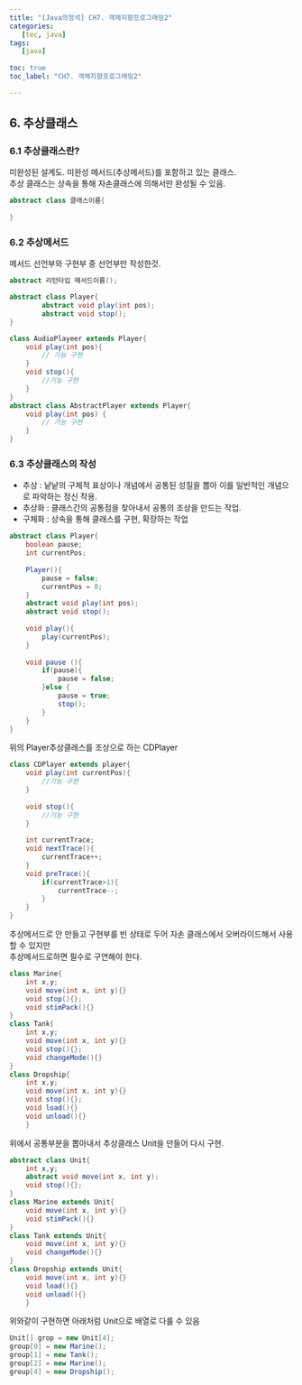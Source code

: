 ```yaml
---
title: "[Java의정석] CH7. 객체지향프로그래밍2"
categories:
   [tec, java]
tags:
   [java]
   
toc: true
toc_label: "CH7. 객체지향프로그래밍2"

---
```


## 6. 추상클래스
### 6.1 추상클래스란?
미완성된 설계도. 미완성 메서드(추상메서드)를 포함하고 있는 클래스.  
추상 클래스는 상속을 통해 자손클래스에 의해서만 완성될 수 있음.  
```java
abstract class 클래스이름{
    
}
```

### 6.2 추상메서드
메서드 선언부와 구현부 중 선언부만 작성한것.  
```java
abstract 리턴타입 메서드이름();
```

```java
abstract class Player{
        abstract void play(int pos);
        abstract void stop();
}

class AudioPlayeer extends Player{
    void play(int pos){
        // 기능 구현   
    }
    void stop(){
        //기능 구현
    } 
}
abstract class AbstractPlayer extends Player{
    void play(int pos) {
        // 기능 구현
    }
}
```
### 6.3 추상클래스의 작성
- 추상 : 낱낱의 구체적 표상이나 개념에서 공통된 성질을 뽑아 이를 일반적인 개념으로 파악하는 정신 작용.  
- 추상화 : 클래스간의 공통점을 찾아내서 공통의 조상을 만드는 작업.
- 구체화 : 상속을 통해 클래스를 구현, 확장하는 작업

```java
abstract class Player{
    boolean pause;
    int currentPos;
    
    Player(){
        pause = false;
        currentPos = 0;
    }
    abstract void play(int pos);
    abstract void stop();
    
    void play(){
        play(currentPos);
    }
    
    void pause (){
        if(pause){
            pause = false;
        }else {
            pause = true;
            stop();
        }
    }
}
```
위의 Player추상클래스를 조상으로 하는 CDPlayer
```java
class CDPlayer extends player{
    void play(int currentPos){
        //기능 구현
    }
    
    void stop(){
        //기능 구현
    }
    
    int currentTrace;
    void nextTrace(){
        currentTrace++;
    }
    void preTrace(){
        if(currentTrace>1){
            currentTrace--;
        }
    }
}
```
추상메서드로 안 만들고 구현부를 빈 상태로 두어 자손 클래스에서 오버라이드해서 사용할 수 있지만  
추상메서드로하면 필수로 구연해야 한다.  

```java
class Marine{
    int x,y;
    void move(int x, int y){}
    void stop(){};
    void stimPack(){}
}
class Tank{
    int x,y;
    void move(int x, int y){}
    void stop(){};
    void changeMode(){}
}
class Dropship{
    int x,y;
    void move(int x, int y){}
    void stop(){};
    void load(){}
    void unload(){}
    }
```
위에서 공통부분을 뽑아내서 추상클래스 Unit을 만들어 다시 구현.
```java
abstract class Unit{
    int x,y;
    abstract void move(int x, int y);
    void stop(){};
}
class Marine extends Unit{
    void move(int x, int y){}
    void stimPack(){}
}
class Tank extends Unit{
    void move(int x, int y){}
    void changeMode(){}
}
class Dropship extends Unit{
    void move(int x, int y){}
    void load(){}
    void unload(){}
    }
```
위와같이 구현하면 아래처럼 Unit으로 배열로 다룰 수 있음
```java
Unit[] grop = new Unit[4];
group[0] = new Marine();
group[1] = new Tank();
group[2] = new Marine();
group[4] = new Dropship();
```